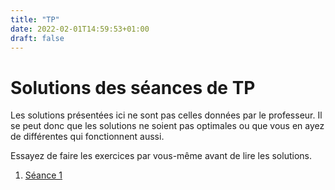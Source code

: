 ```yaml
---
title: "TP"
date: 2022-02-01T14:59:53+01:00
draft: false
---
```

# Solutions des séances de TP
Les solutions présentées ici ne sont pas celles données par le professeur. 
Il se peut donc que les solutions ne soient pas optimales ou que vous en ayez de différentes qui fonctionnent aussi.

Essayez de faire les exercices par vous-même avant de lire les solutions.

1. [Séance 1](tp1)
